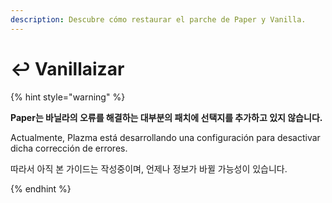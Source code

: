 ```yaml
---
description: Descubre cómo restaurar el parche de Paper y Vanilla.
---
```


# ↩️ Vanillaizar

{% hint style="warning" %}

**Paper는 바닐라의 오류를 해결하는 대부분의 패치에 선택지를 추가하고 있지 않습니다.**

Actualmente, Plazma está desarrollando una configuración para desactivar dicha corrección de errores.

따라서 아직 본 가이드는 작성중이며, 언제나 정보가 바뀔 가능성이 있습니다.

{% endhint %}
